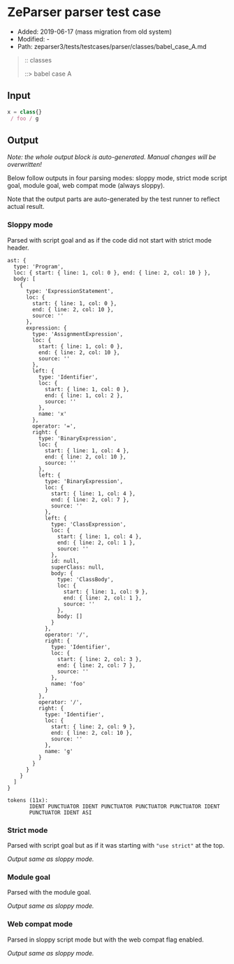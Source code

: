 # ZeParser parser test case

- Added: 2019-06-17 (mass migration from old system)
- Modified: -
- Path: zeparser3/tests/testcases/parser/classes/babel_case_A.md

> :: classes
>
> ::> babel case A

## Input

`````js
x = class{} 
 / foo / g
`````

## Output

_Note: the whole output block is auto-generated. Manual changes will be overwritten!_

Below follow outputs in four parsing modes: sloppy mode, strict mode script goal, module goal, web compat mode (always sloppy).

Note that the output parts are auto-generated by the test runner to reflect actual result.

### Sloppy mode

Parsed with script goal and as if the code did not start with strict mode header.

`````
ast: {
  type: 'Program',
  loc: { start: { line: 1, col: 0 }, end: { line: 2, col: 10 } },
  body: [
    {
      type: 'ExpressionStatement',
      loc: {
        start: { line: 1, col: 0 },
        end: { line: 2, col: 10 },
        source: ''
      },
      expression: {
        type: 'AssignmentExpression',
        loc: {
          start: { line: 1, col: 0 },
          end: { line: 2, col: 10 },
          source: ''
        },
        left: {
          type: 'Identifier',
          loc: {
            start: { line: 1, col: 0 },
            end: { line: 1, col: 2 },
            source: ''
          },
          name: 'x'
        },
        operator: '=',
        right: {
          type: 'BinaryExpression',
          loc: {
            start: { line: 1, col: 4 },
            end: { line: 2, col: 10 },
            source: ''
          },
          left: {
            type: 'BinaryExpression',
            loc: {
              start: { line: 1, col: 4 },
              end: { line: 2, col: 7 },
              source: ''
            },
            left: {
              type: 'ClassExpression',
              loc: {
                start: { line: 1, col: 4 },
                end: { line: 2, col: 1 },
                source: ''
              },
              id: null,
              superClass: null,
              body: {
                type: 'ClassBody',
                loc: {
                  start: { line: 1, col: 9 },
                  end: { line: 2, col: 1 },
                  source: ''
                },
                body: []
              }
            },
            operator: '/',
            right: {
              type: 'Identifier',
              loc: {
                start: { line: 2, col: 3 },
                end: { line: 2, col: 7 },
                source: ''
              },
              name: 'foo'
            }
          },
          operator: '/',
          right: {
            type: 'Identifier',
            loc: {
              start: { line: 2, col: 9 },
              end: { line: 2, col: 10 },
              source: ''
            },
            name: 'g'
          }
        }
      }
    }
  ]
}

tokens (11x):
       IDENT PUNCTUATOR IDENT PUNCTUATOR PUNCTUATOR PUNCTUATOR IDENT
       PUNCTUATOR IDENT ASI
`````

### Strict mode

Parsed with script goal but as if it was starting with `"use strict"` at the top.

_Output same as sloppy mode._

### Module goal

Parsed with the module goal.

_Output same as sloppy mode._

### Web compat mode

Parsed in sloppy script mode but with the web compat flag enabled.

_Output same as sloppy mode._
